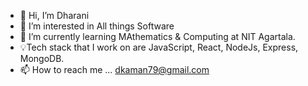 - 👋 Hi, I’m Dharani
- 👀 I’m interested in All things Software
- 🌱 I’m currently learning MAthematics & Computing at NIT Agartala.
- 💡Tech stack that I work on are JavaScript, React, NodeJs, Express, MongoDB. 
- 📫 How to reach me ... dkaman79@gmail.com

<!---
dkaman79/dkaman79 is a ✨ special ✨ repository because its `README.md` (this file) appears on your GitHub profile.
You can click the Preview link to take a look at your changes.
--->

